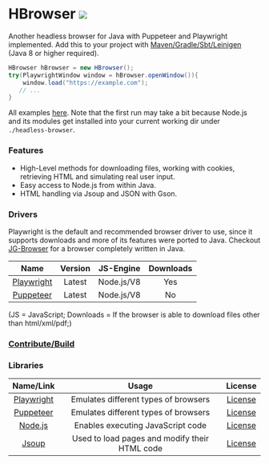 # HBrowser [![](https://jitpack.io/v/Osiris-Team/HBrowser.svg)](https://jitpack.io/#Osiris-Team/HBrowser)

Another headless browser for Java with Puppeteer and Playwright implemented.
Add this to your project with [Maven/Gradle/Sbt/Leinigen](https://jitpack.io/#Osiris-Team/HBrowser/LATEST)
(Java 8 or higher required).

```java
HBrowser hBrowser = new HBrowser();
try(PlaywrightWindow window = hBrowser.openWindow()){
    window.load("https://example.com");
   // ...   
}
```
All examples [here](src/test/java/examples).
Note that the first run may take a bit because Node.js and its modules get installed into your current working dir under `./headless-browser`.

### Features
 - High-Level methods for downloading files, working with cookies, retrieving HTML and simulating real user input. 
 - Easy access to Node.js from within Java.
 - HTML handling via Jsoup and JSON with Gson.

### Drivers
Playwright is the default and recommended browser driver to use, since it supports downloads
and more of its features were ported to Java.
Checkout [JG-Browser](https://github.com/Osiris-Team/JG-Browser) for a browser completely written in Java.

| Name | Version| JS-Engine | Downloads |
| :-----: | :-----: | :-----: | :-----:
| [Playwright](https://github.com/microsoft/playwright)| Latest | Node.js/V8 | Yes | No |
| [Puppeteer](https://github.com/puppeteer/puppeteer) | Latest  | Node.js/V8 | No | No |

(JS = JavaScript; Downloads = If the browser is able to download files other than html/xml/pdf;)

### [Contribute/Build](CONTRIBUTE.md)

### Libraries

| Name/Link | Usage | License |
| :-----: | :-----: | :-----: |
| [Playwright](https://github.com/microsoft/playwright) | Emulates different types of browsers | [License](https://github.com/microsoft/playwright/blob/master/LICENSE) |
| [Puppeteer](https://github.com/puppeteer/puppeteer) | Emulates different types of browsers  | [License](https://github.com/puppeteer/puppeteer/blob/main/LICENSE) |
| [Node.js](https://github.com/nodejs/node) | Enables executing JavaScript code | [License](https://github.com/nodejs/node/blob/master/LICENSE) |
| [Jsoup](https://github.com/jhy/jsoup)      | Used to load pages and modify their HTML code      |   [License](https://github.com/jhy/jsoup/blob/master/LICENSE) |
